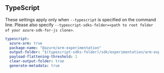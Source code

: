 ## TypeScript

These settings apply only when `--typescript` is specified on the command line.
Please also specify `--typescript-sdks-folder=<path to root folder of your azure-sdk-for-js clone>`.

``` yaml $(typescript)
typescript:
  azure-arm: true
  package-name: "@azure/arm-experimentation"
  output-folder: "$(typescript-sdks-folder)/sdk/experimentation/arm-experimentation"
  payload-flattening-threshold: 1
  clear-output-folder: true
  generate-metadata: true
```
